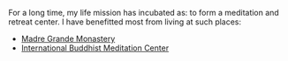 For a long time, my life mission has incubated as: to form a meditation and retreat center. I have benefitted most from living at such places:
* [Madre Grande Monastery](http://www.MadreGrande.org)
* [International Buddhist Meditation Center](http://www.IBMC.info)

